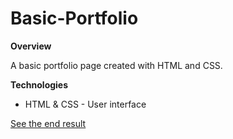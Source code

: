 # Basic-Portfolio

**Overview**

A basic portfolio page created with HTML and CSS.

**Technologies**
  * HTML & CSS - User interface 

[See the end result](https://ichumats22.github.io/Train-Time/)
